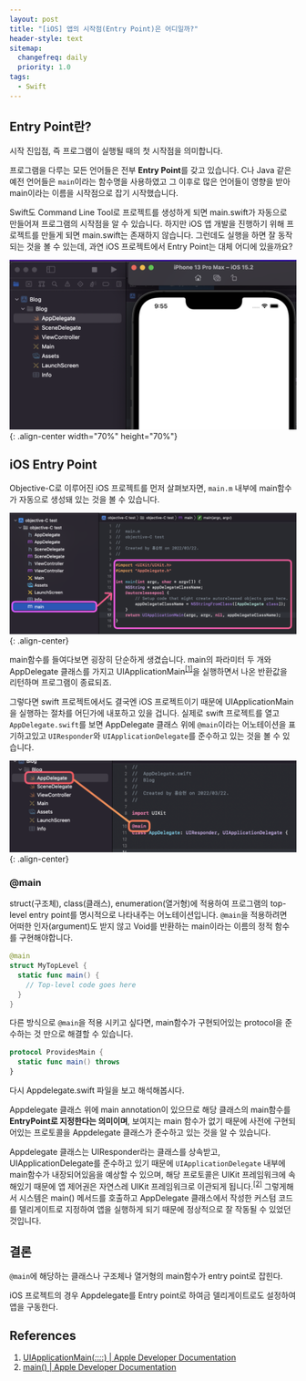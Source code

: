 ```yaml
---
layout: post
title: "[iOS] 앱의 시작점(Entry Point)은 어디일까?"
header-style: text
sitemap:
  changefreq: daily
  priority: 1.0
tags:
  - Swift
---
```


## Entry Point란?

시작 진입점, 즉 프로그램이 실행될 때의 첫 시작점을 의미합니다.

프로그램을 다루는 모든 언어들은 전부 **Entry Point**를 갖고 있습니다. C나 Java 같은 예전 언어들은 `main`이라는 함수명을 사용하였고 그 이후로 많은 언어들이 영향을 받아 main이라는 이름을 시작점으로 잡기 시작했습니다.

Swift도 Command Line Tool로 프로젝트를 생성하게 되면 main.swift가 자동으로 만들어져 프로그램의 시작점을 알 수 있습니다. 하지만 iOS 앱 개발을 진행하기 위해 프로젝트를 만들게 되면 main.swift는 존재하지 않습니다. 그런데도 실행을 하면 잘 동작되는 것을 볼 수 있는데, 과연 iOS 프로젝트에서 Entry Point는 대체 어디에 있을까요?

![normal](/img/in-post/iOS/EntryPoint/normal.png){: .align-center width="70%" height="70%"}

## iOS Entry Point

Objective-C로 이루어진 iOS 프로젝트를 먼저 살펴보자면, `main.m` 내부에 main함수가 자동으로 생성돼 있는 것을 볼 수 있습니다.

![main-objective-c](/img/in-post/iOS/EntryPoint/main-objective-c.png){: .align-center}

main함수를 들여다보면 굉장히 단순하게 생겼습니다. main의 파라미터 두 개와 AppDelegate 클래스를 가지고 UIApplicationMain<sup>[[1]](#ref1)</sup>을 실행하면서 나온 반환값을 리턴하며 프로그램이 종료되죠.

그렇다면 swift 프로젝트에서도 결국엔 iOS 프로젝트이기 때문에 UIApplicationMain을 실행하는 절차를 어딘가에 내포하고 있을 겁니다. 실제로 swift 프로젝트를 열고 `AppDelegate.swift`를 보면 AppDelegate 클래스 위에 `@main`이라는 어노테이션을 표기하고있고 `UIResponder`와 `UIApplicationDelegate`를 준수하고 있는 것을 볼 수 있습니다.

![main-swift](/img/in-post/iOS/EntryPoint/main-swift.png){: .align-center}

### @main

struct(구조체), class(클래스), enumeration(열거형)에 적용하여 프로그램의 top-level entry point를 명시적으로 나타내주는 어노테이션입니다. `@main`을 적용하려면 어떠한 인자(argument)도 받지 않고 Void를 반환하는 main이라는 이름의 정적 함수를 구현해야합니다.

```swift
@main
struct MyTopLevel {
  static func main() {
    // Top-level code goes here
  }
}
```

다른 방식으로 `@main`을 적용 시키고 싶다면, main함수가 구현되어있는 protocol을 준수하는 것 만으로 해결할 수 있습니다.

```swift
protocol ProvidesMain {
  static func main() throws
}
```

다시 Appdelegate.swift 파일을 보고 해석해봅시다.

Appdelegate 클래스 위에 main annotation이 있으므로 해당 클래스의 main함수를 **EntryPoint로 지정한다는 의미이며**, 보여지는 main 함수가 없기 때문에 사전에 구현되어있는 프로토콜을 Appdelegate 클래스가 준수하고 있는 것을 알 수 있습니다.

Appdelegate 클래스는 UIResponder라는 클래스를 상속받고, UIApplicationDelegate를 준수하고 있기 때문에 `UIApplicationDelegate` 내부에 main함수가 내장되어있음을 예상할 수 있으며, 해당 프로토콜은 UIKit 프레임워크에 속해있기 때문에 앱 제어권은 자연스레 UIKit 프레임워크로 이관되게 됩니다.<sup>[[2]](#ref2)</sup> 그렇게해서 시스템은 main() 메서드를 호출하고 AppDelegate 클래스에서 작성한 커스텀 코드를 델리게이트로 지정하여 앱을 실행하게 되기 때문에 정상적으로 잘 작동될 수 있었던 것입니다.

_<!-- ### Entry Point를 바꿔보자 -->_

_<!-- TODO: Entry Point 사용자 지정 설정 -->_

## 결론

`@main`에 해당하는 클래스나 구조체나 열거형의 main함수가 entry point로 잡힌다.

iOS 프로젝트의 경우 Appdelegate를 Entry point로 하여금 델리게이트로도 설정하여 앱을 구동한다.

## References

1. <a id="ref1">[UIApplicationMain(_:_:_:_:) | Apple Developer Documentation](https://developer.apple.com/documentation/uikit/1622933-uiapplicationmain)</a>
2. <a id="ref2">[main() | Apple Developer Documentation](https://developer.apple.com/documentation/uikit/uiapplicationdelegate/3656306-main)</a>
